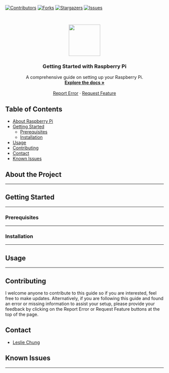 [![Contributors][contributors-shield]][contributors-url]
[![Forks][forks-shield]][forks-url]
[![Stargazers][stars-shield]][stars-url]
[![Issues][issues-shield]][issues-url]

<br />
<p align="center">
  <a href="https://github.com/hklchung/GettingStartedWithRaspberryPi">
    <img src="https://upload.wikimedia.org/wikipedia/commons/f/f1/Raspberry_Pi_4_Model_B_-_Side.jpg" height="100">
  </a>

  <h3 align="center">Getting Started with Raspberry Pi</h3>

  </p>
</p>

<p align="center">
  A comprehensive guide on setting up your Raspberry Pi.
    <br />
    <a href="https://github.com/hklchung/TravelPlanner"><strong>Explore the docs »</strong></a>
    <br />
    <br />
    <a href="https://github.com/hklchung/TravelPlanner/issues">Report Error</a>
    ·
    <a href="https://github.com/hklchung/TravelPlanner/issues">Request Feature</a>
  </p>
</p>

<!-- TABLE OF CONTENTS -->
## Table of Contents

* [About Raspberry Pi](#about-raspberry-pi)
* [Getting Started](#getting-started)
  * [Prerequisites](#prerequisites)
  * [Installation](#installation)
* [Usage](#usage)
* [Contributing](#contributing)
* [Contact](#contact)
* [Known Issues](#known-issues)

<!-- ABOUT RASPBERRY PI -->

## About the Project
---

<!-- GETTING STARTED -->

## Getting Started
---

<!-- PREREQUISITES -->

### Prerequisites
---

<!-- INSTALLATION -->

### Installation
---

<!-- USAGE -->

## Usage
---
  
<!-- CONTRIBUTING -->

## Contributing
I welcome anyone to contribute to this guide so if you are interested, feel free to make updates.
Alternatively, if you are following this guide and found an error or missing information to assist your setup, please provide your feedback by clicking on the Report Error or Request Feature buttons at the top of the page.

<!-- CONTACT -->

## Contact
* [Leslie Chung](https://github.com/hklchung)

<!-- KNOWN ISSUES -->

## Known Issues
---

<!-- MARKDOWN LINKS & IMAGES -->
<!-- https://www.markdownguide.org/basic-syntax/#reference-style-links -->
[contributors-shield]: https://img.shields.io/github/contributors/hklchung/GettingStartedWithRaspberryPi.svg?style=flat-square
[contributors-url]: https://github.com/hklchung/GettingStartedWithRaspberryPi/graphs/contributors
[forks-shield]: https://img.shields.io/github/forks/hklchung/GettingStartedWithRaspberryPi.svg?style=flat-square
[forks-url]: https://github.com/hklchung/GettingStartedWithRaspberryPi/network/members
[stars-shield]: https://img.shields.io/github/stars/hklchung/GettingStartedWithRaspberryPi.svg?style=flat-square
[stars-url]: https://github.com/hklchung/GettingStartedWithRaspberryPi/stargazers
[issues-shield]: https://img.shields.io/github/issues/hklchung/GettingStartedWithRaspberryPi.svg?style=flat-square
[issues-url]: https://github.com/hklchung/GettingStartedWithRaspberryPi/issues
